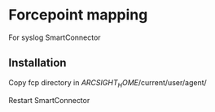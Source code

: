 # Forcepoint mapping
For syslog SmartConnector

## Installation
Copy fcp directory in $ARCSIGHT_HOME$/current/user/agent/

Restart SmartConnector

